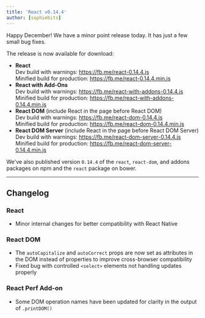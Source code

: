 ```yaml
---
title: 'React v0.14.4'
author: [sophiebits]
---
```


Happy December! We have a minor point release today. It has just a few small bug fixes.

The release is now available for download:

- **React**  
  Dev build with warnings: <https://fb.me/react-0.14.4.js>  
  Minified build for production: <https://fb.me/react-0.14.4.min.js>
- **React with Add-Ons**  
  Dev build with warnings: <https://fb.me/react-with-addons-0.14.4.js>  
  Minified build for production: <https://fb.me/react-with-addons-0.14.4.min.js>
- **React DOM** (include React in the page before React DOM)  
  Dev build with warnings: <https://fb.me/react-dom-0.14.4.js>  
  Minified build for production: <https://fb.me/react-dom-0.14.4.min.js>
- **React DOM Server** (include React in the page before React DOM Server)  
  Dev build with warnings: <https://fb.me/react-dom-server-0.14.4.js>  
  Minified build for production: <https://fb.me/react-dom-server-0.14.4.min.js>

We've also published version `0.14.4` of the `react`, `react-dom`, and addons packages on npm and the `react` package on bower.

---

## Changelog

### React

- Minor internal changes for better compatibility with React Native

### React DOM

- The `autoCapitalize` and `autoCorrect` props are now set as attributes in the DOM instead of properties to improve cross-browser compatibility
- Fixed bug with controlled `<select>` elements not handling updates properly

### React Perf Add-on

- Some DOM operation names have been updated for clarity in the output of `.printDOM()`
